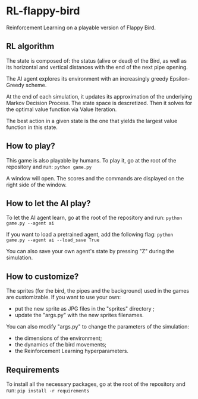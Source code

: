 # RL-flappy-bird
Reinforcement Learning on a playable version of Flappy Bird.

## RL algorithm

The state is composed of: the status (alive or dead) of the Bird, as well as its horizontal and vertical distances with the end of the next pipe opening.

The AI agent explores its environment with an increasingly greedy Epsilon-Greedy scheme.

At the end of each simulation, it updates its approximation of the underlying Markov Decision Process. The state space is descretized.
Then it solves for the optimal value function via Value Iteration.

The best action in a given state is the one that yields the largest value function in this state.

## How to play?

This game is also playable by humans. 
To play it, go at the root of the repository and run: `python game.py`

A window will open. The scores and the commands are displayed on the right side of the window.

## How to let the AI play?

To let the AI agent learn, go at the root of the repository and run: `python game.py --agent ai`

If you want to load a pretrained agent, add the following flag: `python game.py --agent ai --load_save True`

You can also save your own agent's state by pressing "Z" during the simulation.

## How to customize?

The sprites (for the bird, the pipes and the background) used in the games are customizable. If you want to use your own:
- put the new sprite as JPG files in the "sprites" directory ;
- update the "args.py" with the new sprites filenames.

You can also modify "args.py" to change the parameters of the simulation:
- the dimensions of the environment;
- the dynamics of the bird movements;
- the Reinforcement Learning hyperparameters.

## Requirements

To install all the necessary packages, go at the root of the repository and run: `pip install -r requirements`
